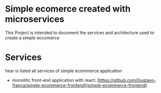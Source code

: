 # Simple ecomerce created with microservices
This Project is intended to document the services and architecture used to create a simple eccomerce

# Services
hear is listed all services of simple ecommerce application
- monolitic front-end application with react: [https://github.com/Gustavo-franca/simple-ecommerce-frontend](simple-ecommerce-frontend)
